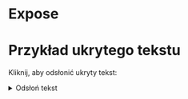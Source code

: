 # Expose

# Przykład ukrytego tekstu

Kliknij, aby odsłonić ukryty tekst:

<details>
  <summary>Odsłoń tekst</summary>
  
  Tutaj znajduje się ukryty tekst. Możesz umieścić tu dodatkowe instrukcje, flagi lub inne informacje.

  Możesz także wstawiać kod:
  ```bash
  echo "To przykład kodu w ukrytym fragmencie."
